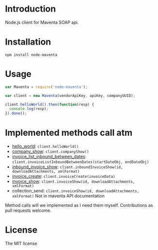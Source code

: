 Introduction
============

Node.js client for Maventa SOAP api.


Installation
============

`npm install node-maventa`

Usage
=====

```js
var Maventa = require('node-maventa');

var client = new Maventa(vendorApiKey, apiKey, companyUUID);

client.helloWorld().then(function(resp) {
  console.log(resp);
}).done();
```

Implemented methods call atm
============================

 * [hello_world](http://maventa.com/verkkolaskutus/maventa-api/api-versions/api-v1-1-documentation/#op.id0x1a1f1c30): `client.helloWorld()`
 * [company_show](http://maventa.com/verkkolaskutus/maventa-api/api-versions/api-v1-1-documentation/#op.id0x1ee3aa50): `client.companyShow()`
 * [invoice_list_inbound_between_dates](http://maventa.com/verkkolaskutus/maventa-api/api-versions/api-v1-1-documentation/#op.id0x1a1f5a50): `client.invoiceListInboundBetweenDates(startDateObj, endDateObj)`
 * [inbound_invoice_show](http://maventa.com/verkkolaskutus/maventa-api/api-versions/api-v1-1-documentation/#op.id0x1ee66570): `client.inboundInvoiceShow(id, downloadAttachments, xmlFormat)`
 * [invoice_create](http://maventa.com/verkkolaskutus/maventa-api/api-versions/api-v1-1-documentation/#op.id0x14f96a20): `client.invoiceCreate(invoiceData)`
 * [invoice_show](http://maventa.com/verkkolaskutus/maventa-api/api-versions/api-v1-1-documentation/#op.id0x1e484150): `client.invoiceShow(id, downloadAttachments, xmlFormat)`
 * collection_send: `client.invoiceShow(id, downloadAttachments, xmlFormat)` Not in maventa API documentation


Method calls will we implemented as I need them myself. Contributions as pull requests welcome.

License
=======

The MIT license
